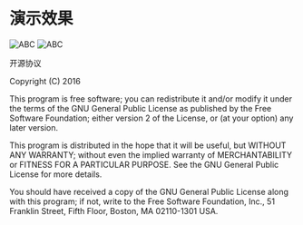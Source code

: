 # 演示效果
   ![ABC](https://github.com/xiangzhihong/wheelview-master/blob/master/screen/device-2016-04-08-153746.png) 
   ![ABC](https://github.com/xiangzhihong/wheelview-master/blob/master/screen/device-2016-04-08-153808.png) 
   
   
   
开源协议

Copyright (C) 2016

This program is free software; you can redistribute it and/or modify it under the terms of the GNU General Public License as published by the Free Software Foundation; either version 2 of the License, or (at your option) any later version.

This program is distributed in the hope that it will be useful, but WITHOUT ANY WARRANTY; without even the implied warranty of MERCHANTABILITY or FITNESS FOR A PARTICULAR PURPOSE. See the GNU General Public License for more details.

You should have received a copy of the GNU General Public License along with this program; if not, write to the Free Software Foundation, Inc., 51 Franklin Street, Fifth Floor, Boston, MA 02110-1301 USA.
  
 
  
  
